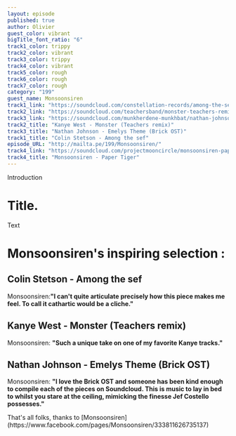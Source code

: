 ```yaml
---
layout: episode
published: true
author: Olivier
guest_color: vibrant
bigTitle_font_ratio: "6"
track1_color: trippy
track2_color: vibrant
track3_color: trippy
track4_color: vibrant
track5_color: rough
track6_color: rough
track7_color: rough
category: "199"
guest_name: Monsoonsiren
track1_link: "https://soundcloud.com/constellation-records/among-the-sef"
track2_link: "https://soundcloud.com/teachersband/monster-teachers-remix"
track3_link: "https://soundcloud.com/munkherdene-munkhbat/nathan-johnson-emelys-theme"
track2_title: "Kanye West - Monster (Teachers remix)"
track3_title: "Nathan Johnson - Emelys Theme (Brick OST)"
track1_title: "Colin Stetson - Among the sef"
episode_URL: "http://mailta.pe/199/Monsoonsiren/"
track4_link: "https://soundcloud.com/projectmooncircle/monsoonsiren-paper-tiger"
track4_title: "Monsoonsiren - Paper Tiger"
---
```




<p id="introduction">Introduction</p>

# Title.

Text

# Monsoonsiren's inspiring selection :

## Colin Stetson - Among the sef
Monsoonsiren:**"**I can't quite articulate precisely how this piece makes me feel. To call it cathartic would be a cliche.**"**

## Kanye West - Monster (Teachers remix)
Monsoonsiren: **"**Such a unique take on one of my favorite Kanye tracks.**"**
 
## Nathan Johnson - Emelys Theme (Brick OST)
Monsoonsiren: **"**I love the Brick OST and someone has been kind enough to compile each of the pieces on Soundcloud. This is music to lay in bed to whilst you stare at the ceiling, mimicking the finesse Jef Costello possesses.**"**

 
<p id="outroduction">
That's all folks, thanks to [Monsoonsiren](https://www.facebook.com/pages/Monsoonsiren/333811626735137)</p>
